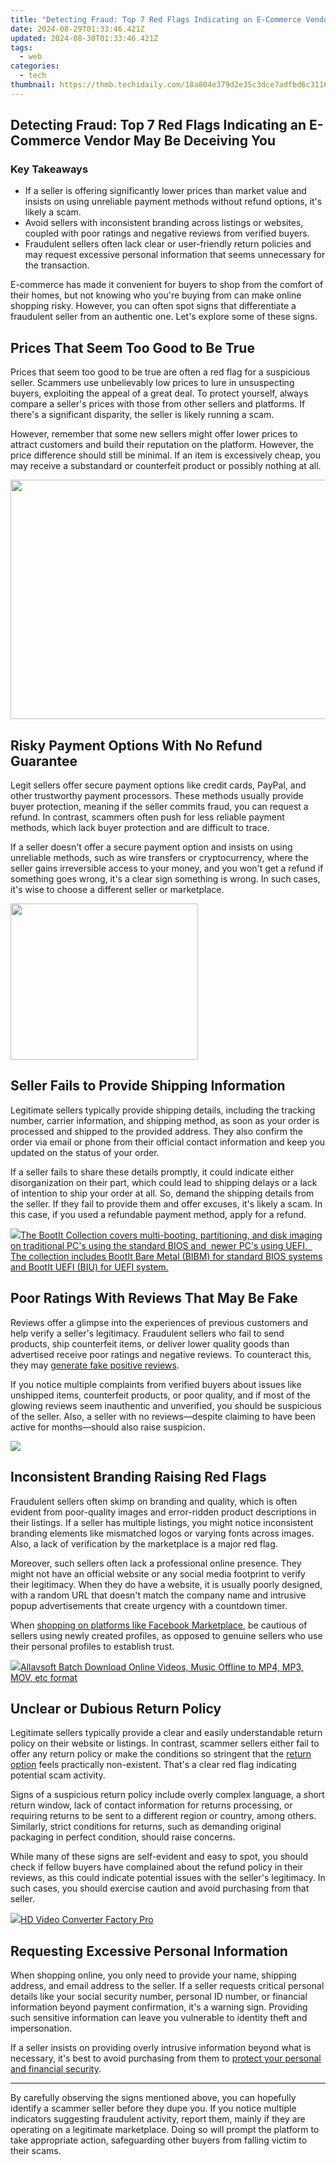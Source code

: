 ```yaml
---
title: "Detecting Fraud: Top 7 Red Flags Indicating an E-Commerce Vendor May Be Deceiving You"
date: 2024-08-29T01:33:46.421Z
updated: 2024-08-30T01:33:46.421Z
tags:
  - web
categories:
  - tech
thumbnail: https://thmb.techidaily.com/18a804e379d2e35c3dce7adfbd6c31163356bdf9fa867d443daa8eb75630573f.jpg
---
```


## Detecting Fraud: Top 7 Red Flags Indicating an E-Commerce Vendor May Be Deceiving You

### Key Takeaways

* If a seller is offering significantly lower prices than market value and insists on using unreliable payment methods without refund options, it's likely a scam.
* Avoid sellers with inconsistent branding across listings or websites, coupled with poor ratings and negative reviews from verified buyers.
* Fraudulent sellers often lack clear or user-friendly return policies and may request excessive personal information that seems unnecessary for the transaction.

 E-commerce has made it convenient for buyers to shop from the comfort of their homes, but not knowing who you're buying from can make online shopping risky. However, you can often spot signs that differentiate a fraudulent seller from an authentic one. Let's explore some of these signs.

##  Prices That Seem Too Good to Be True

 Prices that seem too good to be true are often a red flag for a suspicious seller. Scammers use unbelievably low prices to lure in unsuspecting buyers, exploiting the appeal of a great deal. To protect yourself, always compare a seller's prices with those from other sellers and platforms. If there's a significant disparity, the seller is likely running a scam.

 However, remember that some new sellers might offer lower prices to attract customers and build their reputation on the platform. However, the price difference should still be minimal. If an item is excessively cheap, you may receive a substandard or counterfeit product or possibly nothing at all.

<!-- affiliate ads begin -->
<a href="https://ship7com.pxf.io/c/5597632/1509856/17634" target="_top" id="1509856"><img src="//a.impactradius-go.com/display-ad/17634-1509856" border="0" alt="" width="730" height="383"/></a>
<!-- affiliate ads end -->
##  Risky Payment Options With No Refund Guarantee

 Legit sellers offer secure payment options like credit cards, PayPal, and other trustworthy payment processors. These methods usually provide buyer protection, meaning if the seller commits fraud, you can request a refund. In contrast, scammers often push for less reliable payment methods, which lack buyer protection and are difficult to trace.

 If a seller doesn't offer a secure payment option and insists on using unreliable methods, such as wire transfers or cryptocurrency, where the seller gains irreversible access to your money, and you won't get a refund if something goes wrong, it's a clear sign something is wrong. In such cases, it's wise to choose a different seller or marketplace.

<!-- affiliate ads begin -->
<a href="https://godlikehost.sjv.io/c/5597632/1920047/21774" target="_top" id="1920047"><img src="//a.impactradius-go.com/display-ad/21774-1920047" border="0" alt="" width="300" height="250"/></a><img height="0" width="0" src="https://imp.pxf.io/i/5597632/1920047/21774" style="position:absolute;visibility:hidden;" border="0" />
<!-- affiliate ads end -->
##  Seller Fails to Provide Shipping Information

 Legitimate sellers typically provide shipping details, including the tracking number, carrier information, and shipping method, as soon as your order is processed and shipped to the provided address. They also confirm the order via email or phone from their official contact information and keep you updated on the status of your order.

 If a seller fails to share these details promptly, it could indicate either disorganization on their part, which could lead to shipping delays or a lack of intention to ship your order at all. So, demand the shipping details from the seller. If they fail to provide them and offer excuses, it's likely a scam. In this case, if you used a refundable payment method, apply for a refund.

<!-- affiliate ads begin -->
<a href="https://secure.2checkout.com/order/checkout.php?PRODS=45152810&QTY=1&AFFILIATE=108875&CART=1"> <img src="https://secure.avangate.com/images/merchant/842ca578342915ccb8ae069595ba7233/products/copy_bootit-ss1_178x139.jpg" border="0">The BootIt Collection covers multi-booting, partitioning, and disk imaging on traditional PC's using the standard BIOS and  newer PC's using UEFI.   The collection includes BootIt Bare Metal (BIBM) for standard BIOS systems and BootIt UEFI (BIU) for UEFI system. 
</a>
<!-- affiliate ads end -->
##  Poor Ratings With Reviews That May Be Fake

 Reviews offer a glimpse into the experiences of previous customers and help verify a seller's legitimacy. Fraudulent sellers who fail to send products, ship counterfeit items, or deliver lower quality goods than advertised receive poor ratings and negative reviews. To counteract this, they may [generate fake positive reviews](https://screen-capture.techidaily.com/updated-master-obs-on-macos-download-setup-and-get-to-work-for-2024/).

 If you notice multiple complaints from verified buyers about issues like unshipped items, counterfeit products, or poor quality, and if most of the glowing reviews seem inauthentic and unverified, you should be suspicious of the seller. Also, a seller with no reviews—despite claiming to have been active for months—should also raise suspicion.

<!-- affiliate ads begin -->
<a href="https://shop.incomedia.eu/order/checkout.php?PRODS=12730965&QTY=1&AFFILIATE=108875&CART=1"><img src="https://incomedia.eu/files/images/affiliates/w5/03_WBSX5_728x90_red_CTA.jpg" border="0"></a>
<!-- affiliate ads end -->
##  Inconsistent Branding Raising Red Flags

 Fraudulent sellers often skimp on branding and quality, which is often evident from poor-quality images and error-ridden product descriptions in their listings. If a seller has multiple listings, you might notice inconsistent branding elements like mismatched logos or varying fonts across images. Also, a lack of verification by the marketplace is a major red flag.

 Moreover, such sellers often lack a professional online presence. They might not have an official website or any social media footprint to verify their legitimacy. When they do have a website, it is usually poorly designed, with a random URL that doesn't match the company name and intrusive popup advertisements that create urgency with a countdown timer.

 When [shopping on platforms like Facebook Marketplace](https://fox-access.techidaily.com/updated-transform-overload-into-order-with-skillful-tiktok-saves-edits-for-2024/), be cautious of sellers using newly created profiles, as opposed to genuine sellers who use their personal profiles to establish trust.

<!-- affiliate ads begin -->
<a href="https://secure.2checkout.com/order/checkout.php?PRODS=4631056&QTY=1&AFFILIATE=108875&CART=1"><img src="https://secure.avangate.com/images/merchant/997e65474a248252883b485717f7d098/products/buy-windows.png" border="0">Allavsoft Batch Download Online Videos, Music Offline to MP4, MP3, MOV, etc format </a>
<!-- affiliate ads end -->
##  Unclear or Dubious Return Policy

 Legitimate sellers typically provide a clear and easily understandable return policy on their website or listings. In contrast, scammer sellers either fail to offer any return policy or make the conditions so stringent that the [return option](https://screen-capture.techidaily.com/in-2024-green-thumbs-up-the-best-farming-titles-for-group-playtime/) feels practically non-existent. That's a clear red flag indicating potential scam activity.

 Signs of a suspicious return policy include overly complex language, a short return window, lack of contact information for returns processing, or requiring returns to be sent to a different region or country, among others. Similarly, strict conditions for returns, such as demanding original packaging in perfect condition, should raise concerns.

 While many of these signs are self-evident and easy to spot, you should check if fellow buyers have complained about the refund policy in their reviews, as this could indicate potential issues with the seller's legitimacy. In such cases, you should exercise caution and avoid purchasing from that seller.

<!-- affiliate ads begin -->
<a href="https://secure.2checkout.com/order/checkout.php?PRODS=4537546&QTY=1&AFFILIATE=108875&CART=1"><img src="https://secure.avangate.com/images/merchant/4b0a0290ad7df100b77e86839989a75e/products/7_copy_2_2_hdpro.png" border="0">HD Video Converter Factory Pro</a>
<!-- affiliate ads end -->
##  Requesting Excessive Personal Information

 When shopping online, you only need to provide your name, shipping address, and email address to the seller. If a seller requests critical personal details like your social security number, personal ID number, or financial information beyond payment confirmation, it's a warning sign. Providing such sensitive information can leave you vulnerable to identity theft and impersonation.

 If a seller insists on providing overly intrusive information beyond what is necessary, it's best to avoid purchasing from them to [protect your personal and financial security](https://easy-unlock-android.techidaily.com/how-to-fix-oem-unlock-missing-on-oppo-f23-5g-by-drfone-android/).

---

 By carefully observing the signs mentioned above, you can hopefully identify a scammer seller before they dupe you. If you notice multiple indicators suggesting fraudulent activity, report them, mainly if they are operating on a legitimate marketplace. Doing so will prompt the platform to take appropriate action, safeguarding other buyers from falling victim to their scams.

<ins class="adsbygoogle"
     style="display:block"
     data-ad-format="autorelaxed"
     data-ad-client="ca-pub-7571918770474297"
     data-ad-slot="1223367746"></ins>



<ins class="adsbygoogle"
     style="display:block"
     data-ad-client="ca-pub-7571918770474297"
     data-ad-slot="8358498916"
     data-ad-format="auto"
     data-full-width-responsive="true"></ins>


